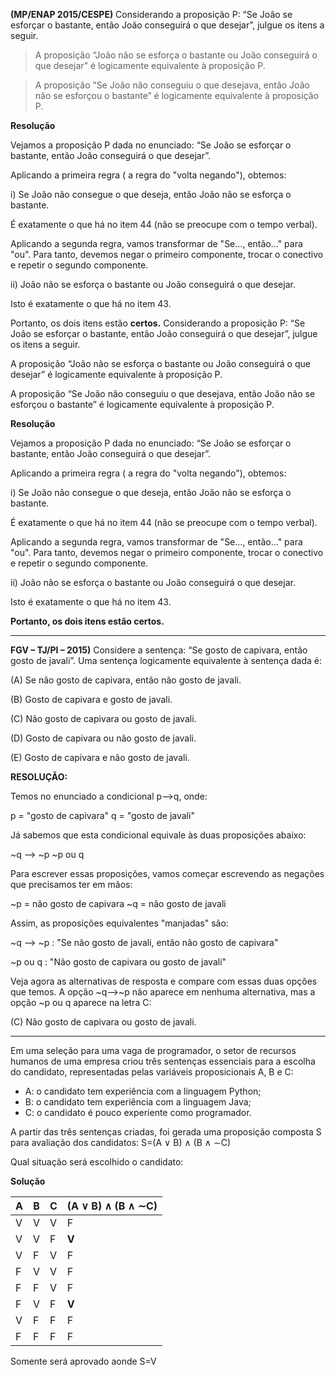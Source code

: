 **(MP/ENAP 2015/CESPE)** Considerando a proposição P: “Se João se esforçar o bastante, então João conseguirá o que desejar”, julgue os itens a seguir. 

> A proposição “João não se esforça o bastante ou João conseguirá o que desejar” é logicamente equivalente à proposição P.

> A proposição “Se João não conseguiu o que desejava, então João não se esforçou o bastante” é logicamente equivalente à proposição P.

**Resolução**

Vejamos a proposição P dada no enunciado:  “Se João se esforçar o bastante, então João conseguirá o que desejar”.

Aplicando a primeira regra ( a regra do "volta negando"), obtemos:

i) Se João não consegue o que deseja, então João não se esforça o bastante.

É exatamente o que há no item 44 (não se preocupe com o tempo verbal).

Aplicando a segunda regra, vamos transformar de "Se..., então..." para "ou". Para tanto, devemos negar o primeiro componente, trocar o conectivo e repetir o segundo componente.

ii) João não se esforça o bastante ou João conseguirá o que desejar.

Isto é exatamente o que há no item 43.

Portanto, os dois itens estão **certos.** Considerando a proposição P: “Se João se esforçar o bastante, então João conseguirá o que desejar”, julgue os itens a seguir. 

A proposição “João não se esforça o bastante ou João conseguirá o que desejar” é logicamente equivalente à proposição P.

A proposição “Se João não conseguiu o que desejava, então João não se esforçou o bastante” é logicamente equivalente à proposição P.

**Resolução**

Vejamos a proposição P dada no enunciado:  “Se João se esforçar o bastante, então João conseguirá o que desejar”.

Aplicando a primeira regra ( a regra do "volta negando"), obtemos:

i) Se João não consegue o que deseja, então João não se esforça o bastante.

É exatamente o que há no item 44 (não se preocupe com o tempo verbal).

Aplicando a segunda regra, vamos transformar de "Se..., então..." para "ou". Para tanto, devemos negar o primeiro componente, trocar o conectivo e repetir o segundo componente.

ii) João não se esforça o bastante ou João conseguirá o que desejar.

Isto é exatamente o que há no item 43.

**Portanto, os dois itens estão certos.**

---
**FGV – TJ/PI – 2015)** Considere a sentença: “Se gosto de capivara, então gosto de javali”. Uma sentença logicamente equivalente à sentença dada é:

(A) Se não gosto de capivara, então não gosto de javali.

(B) Gosto de capivara e gosto de javali.

(C) Não gosto de capivara ou gosto de javali.

(D) Gosto de capivara ou não gosto de javali.

(E) Gosto de capivara e não gosto de javali.

**RESOLUÇÃO:**

Temos no enunciado a condicional p–>q, onde:

p = "gosto de capivara"
q = "gosto de javali"

Já sabemos que esta condicional equivale às duas proposições abaixo:

~q –> ~p
~p ou q

Para escrever essas proposições, vamos começar escrevendo as negações que precisamos ter em mãos:

~p = não gosto de capivara
~q = não gosto de javali

Assim, as proposições equivalentes "manjadas" são:

~q –> ~p : "Se não gosto de javali, então não gosto de capivara"

~p ou q : "Não gosto de capivara ou gosto de javali"

Veja agora as alternativas de resposta e compare com essas duas opções que temos. A opção ~q–>~p não aparece em nenhuma alternativa, mas a opção ~p ou q aparece na letra C:

(C) Não gosto de capivara ou gosto de javali.

---

Em uma seleção para uma vaga de programador, o setor de recursos humanos de uma empresa criou três
sentenças essenciais para a escolha do candidato, representadas pelas variáveis proposicionais A, B e C:

- A: o candidato tem experiência com a linguagem Python;
- B: o candidato tem experiência com a linguagem Java;
- C: o candidato é pouco experiente como programador.
  
A partir das três sentenças criadas, foi gerada uma proposição composta S para avaliação dos candidatos:
S=(A ∨ B) ∧ (B ∧ ∼C)

Qual situação será escolhido o candidato:

**Solução**

| A | B | C | (A ∨ B) ∧ (B ∧ ∼C) |
| - | - | - | ------------------ |
| V | V | V | F                  |
| V | V | F | **V**              |
| V | F | V | F                  |
| F | V | V | F                  |
| F | F | V | F                  |
| F | V | F | **V**              |
| V | F | F | F                  |
| F | F | F | F                  |

Somente será aprovado aonde S=V